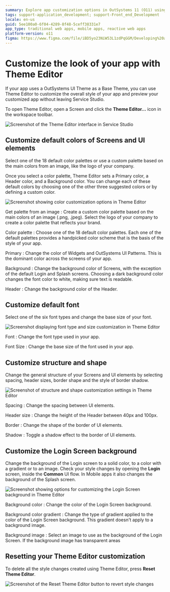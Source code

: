 ```yaml
---
summary: Explore app customization options in OutSystems 11 (O11) using the Theme Editor for style adjustments in Service Studio.
tags: support-application_development; support-Front_end_Development
locale: en-us
guid: 5ee100a0-6f04-4289-8f48-5ceff38331e7
app_type: traditional web apps, mobile apps, reactive web apps
platform-version: o11
figma: https://www.figma.com/file/iBD5yo23NiW53L1zdPqGGM/Developing%20an%20Application?node-id=199:119
---
```


# Customize the look of your app with Theme Editor

If your app uses a OutSystems UI Theme as a Base Theme, you can use Theme Editor to customize the overall style of your app and preview your customized app without leaving Service Studio.

To open Theme Editor, open a Screen and click the **Theme Editor...** icon in the workspace toolbar.

![Screenshot of the Theme Editor interface in Service Studio](images/theme-editor-01-ss.png "Theme Editor Interface")

## Customize default colors of Screens and UI elements

Select one of the 18 default color palettes or use a custom palette based on the main colors from an image, like the logo of your company.

Once you select a color palette, Theme Editor sets a Primary color, a Header color, and a Background color. You can change each of these default colors by choosing one of the other three suggested colors or by defining a custom color.

![Screenshot showing color customization options in Theme Editor](images/theme-editor-02-ss.png "Color Customization in Theme Editor")

Get palette from an image
:   Create a custom color palette based on the main colors of an image (.png, .jpeg). Select the logo of your company to create a color palette that reflects your brand.

Color palette
:   Choose one of the 18 default color palettes. Each one of the default palettes provides a handpicked color scheme that is the basis of the style of your app.

Primary
:   Change the color of Widgets and OutSystems UI Patterns. This is the dominant color across the screens of your app.

Background
:   Change the background color of Screens, with the exception of the default Login and Splash screens. Choosing a dark background color changes the font color to white, making sure text is readable.

Header
:   Change the background color of the Header.

## Customize default font

Select one of the six font types and change the base size of your font.

![Screenshot displaying font type and size customization in Theme Editor](images/theme-editor-03-ss.png "Font Customization in Theme Editor")

Font 
:   Change the font type used in your app.

Font Size
:   Change the base size of the font used in your app.

## Customize structure and shape

Change the general structure of your Screens and UI elements by selecting spacing, header sizes, border shape and the style of border shadow.

![Screenshot of structure and shape customization settings in Theme Editor](images/theme-editor-04-ss.png "Structure and Shape Customization in Theme Editor")

Spacing
:   Change the spacing between UI elements.

Header size
:   Change the height of the Header between 40px and 100px.

Border
:   Change the shape of the border of UI elements.

Shadow
:   Toggle a shadow effect to the border of UI elements.

## Customize the Login Screen background

Change the background of the Login screen to a solid color, to a color with a gradient or to an image. Check your style changes by opening the **Login** screen, inside the **Common** UI flow. In Mobile apps it also changes the background of the Splash screen.

![Screenshot showing options for customizing the Login Screen background in Theme Editor](images/theme-editor-05-ss.png "Login Screen Background Customization")

Background color
:   Change the color of the Login Screen background.

Background color gradient
:   Change the type of gradient applied to the color of the Login Screen background. This gradient doesn't apply to a background image.

Background image
:   Select an image to use as the background of the Login Screen. If the background image has transparent areas

## Resetting your Theme Editor customization

To delete all the style changes created using Theme Editor, press **Reset Theme Editor**.

![Screenshot of the Reset Theme Editor button to revert style changes](images/theme-editor-06-ss.png "Reset Theme Editor Customization")
